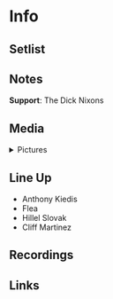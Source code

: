 # Info

## Setlist

## Notes

**Support**: The Dick Nixons

## Media 

<details>
  <summary>Pictures</summary>
  <img alt="Clipping" title="Clipping" src="19851126a.jpg" height="200" />
  <img alt="Ticket" title="Ticket" src="19851126t.jpg" height="200" /> 
</details>

## Line Up

* Anthony Kiedis
* Flea
* Hillel Slovak
* Cliff Martinez

## Recordings

## Links